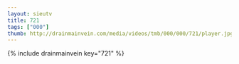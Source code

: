 ```yaml
--- 
layout: sieutv
title: 721
tags: ["000"]
thumb: http://drainmainvein.com/media/videos/tmb/000/000/721/player.jpg
---
```

{% include drainmainvein key="721" %} 
